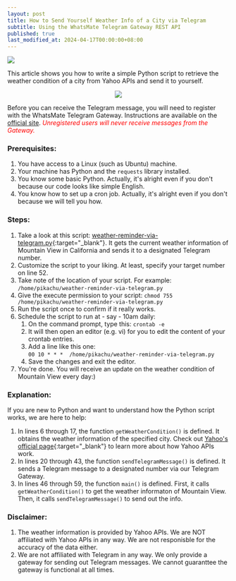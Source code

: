 ```yaml
---
layout: post
title: How to Send Yourself Weather Info of a City via Telegram
subtitle: Using the WhatsMate Telegram Gateway REST API
published: true
last_modified_at: 2024-04-17T00:00:00+08:00
---
```


<img src="/img/sun-cloud2.png"/>

This article shows you how to write a simple Python script to retrieve the weather condition of a city from Yahoo APIs and send it to yourself.


<p style="text-align:center;">
  <img src="/img/weather-telegram.jpg"/>
</p>


Before you can receive the Telegram message, you will need to register with the WhatsMate Telegram Gateway. Instructions are available on the [official site](https://www.whatsmate.net/telegram-gateway-api.html). <span style="color:red">*Unregistered users will never receive messages from the Gateway.*</span>


### Prerequisites:

1. You have access to a Linux (such as Ubuntu) machine.
2. Your machine has Python and the `requests` library installed.
3. You know some basic Python. Actually, it's alright even if you don't because our code looks like simple English.
4. You know how to set up a cron job. Actually, it's alright even if you don't because we will tell you how.


### Steps:

1. Take a look at this script: [weather-reminder-via-telegram.py](https://github.com/whatsmate/telegram-demos/blob/master/python/weather-reminder-via-telegram.py){:target="_blank"}. It gets the current weather information of Mountain View in California and sends it to a designated Telegram number.
2. Customize the script to your liking. At least, specify your target number on line 52.
3. Take note of the location of your script. For example: `/home/pikachu/weather-reminder-via-telegram.py`
4. Give the execute permission to your script: `chmod 755 /home/pikachu/weather-reminder-via-telegram.py`
5. Run the script once to confirm if it really works.
6. Schedule the script to run at - say - 10am daily: 
   1. On the command prompt, type this: `crontab -e`
   2. It will then open an editor (e.g. vi) for you to edit the content of your crontab entries.
   3. Add a line like this one:  
      `00 10 * * *  /home/pikachu/weather-reminder-via-telegram.py`
   4. Save the changes and exit the editor.
7. You're done. You will receive an update on the weather condition of Mountain View every day:)


### Explanation:

If you are new to Python and want to understand how the Python script works, we are here to help:

1. In lines 6 through 17, the function `getWeatherCondition()` is defined. It obtains the weather information of the specified city. Check out [Yahoo's official page](https://developer.yahoo.com/weather/){:target="_blank"} to learn more about how Yahoo APIs work.
2. In lines 20 through 43, the function `sendTelegramMessage()` is defined. It sends a Telegram message to a designated number via our Telegram Gateway.
3. In lines 46 through 59, the function `main()` is defined. First, it calls `getWeatherCondition()` to get the weather informaton of Mountain View. Then, it calls `sendTelegramMessage()` to send out the info.


### Disclaimer:

1. The weather information is provided by Yahoo APIs. We are NOT affiliated with Yahoo APIs in any way. We are not responisble for the accuracy of the data either.
2. We are not affiliated with Telegram in any way. We only provide a gateway for sending out Telegram messages. We cannot guaranttee the gateway is functional at all times.


<br>
<script async src="//pagead2.googlesyndication.com/pagead/js/adsbygoogle.js"></script>
<ins class="adsbygoogle"
     style="display:inline-block;width:728px;height:90px"
     data-ad-client="ca-pub-7383487179928477"
     data-ad-slot="6959057004"></ins>
<script>
(adsbygoogle = window.adsbygoogle || []).push({});
</script>
<br>
